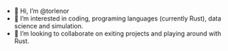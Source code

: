 - 👋 Hi, I’m @torlenor
- 👀 I’m interested in coding, programing languages (currently Rust), data science and simulation.
- 💞️ I’m looking to collaborate on exiting projects and playing around with Rust.

<!---
torlenor/torlenor is a ✨ special ✨ repository because its `README.md` (this file) appears on your GitHub profile.
You can click the Preview link to take a look at your changes.
--->
